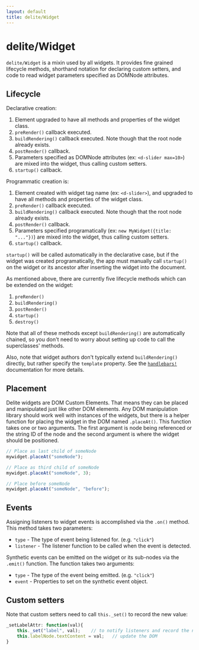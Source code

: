 ```yaml
---
layout: default
title: delite/Widget
---
```


# delite/Widget

`delite/Widget` is a mixin used by all widgets.
It provides fine grained lifecycle methods, shorthand notation for declaring custom setters,
and code to read widget parameters specified as DOMNode attributes.

## Lifecycle

Declarative creation:

1. Element upgraded to have all methods and properties of the widget class.
2. `preRender()` callback executed.
3. `buildRendering()` callback executed.   Note though that the root node already exists.
4. `postRender()` callback.
5. Parameters specified as DOMNode attributes (ex: `<d-slider max=10>`) are mixed into the widget, thus calling
   custom setters.
6. `startup()` callback.

Programmatic creation is:

1. Element created with widget tag name (ex: `<d-slider>`), and
   upgraded to have all methods and properties of the widget class.
2. `preRender()` callback executed.
3. `buildRendering()` callback executed.   Note though that the root node already exists.
4. `postRender()` callback.
5. Parameters specified programatically
   (ex: `new MyWidget({title: "..."})`) are mixed into the widget, thus calling
   custom setters.
6. `startup()` callback.

`startup()` will be called automatically in the declarative case, but
if the widget was created programatically, the app must manually call `startup()`
on the widget or its ancestor after inserting the widget into the document.

As mentioned above, there are currently five lifecycle methods which can be extended on the widget:

1. `preRender()`
2. `buildRendering()`
3. `postRender()`
4. `startup()`
5. `destroy()`

Note that all of these methods except `buildRendering()` are automatically chained,
so you don't need to worry about setting up code to call the superclasses' methods.

Also, note that widget authors don't typically extend `buildRendering()` directly, but rather
specify the `template` property.   See the [`handlebars!`](handlebars.md) documentation for more details.
## Placement

Delite widgets are DOM Custom Elements.  That means they can be placed and manipulated just like other DOM elements.
Any DOM manipulation library should work well with instances of the widgets, but there is a helper function for
placing the widget in the DOM named `.placeAt()`.  This function takes one or two arguments.  The first argument is
node being referenced or the string ID of the node and the second argument is
where the widget should be positioned.

```js
// Place as last child of someNode
mywidget.placeAt("someNode");

// Place as third child of someNode
mywidget.placeAt("someNode", 3);

// Place before someNode
mywidget.placeAt("someNode", "before");
```

## Events

Assigning listeners to widget events is accomplished via the `.on()` method.  This method takes two parameters:

* `type` - The type of event being listened for.  (e.g. `"click"`)
* `listener` - The listener function to be called when the event is detected.

Synthetic events can be emitted on the widget or its sub-nodes via the `.emit()` function.  The function takes two
arguments:

* `type` - The type of the event being emitted. (e.g. `"click"`)
* `event` - Properties to set on the synthetic event object.

## Custom setters

Note that custom setters need to call `this._set()` to record the new value:

```js
_setLabelAttr: function(val){
	this._set("label", val);	// to notify listeners and record the new value
	this.labelNode.textContent = val;	// update the DOM
}
```
